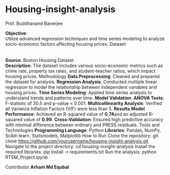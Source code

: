 # Housing-insight-analysis
Prof. Buddhanand Banerjee

**Objective**:<br> Utilize advanced regression techniques and time series modeling to analyze socio-economic factors affecting housing prices.
Dataset </br><br> </br>
**Source**: Boston Housing Dataset <br> 
**Description**: The dataset includes various socio-economic metrics such as crime rate, property tax rates, and student-teacher ratios, which impact housing prices.
Methodology
**Data Preprocessing**: Cleaned and prepared the dataset for analysis.
**Regression Analysis**: Conducted multiple linear regression to model the relationship between independent variables and housing prices.
**Time Series Modeling**: Applied time series analysis to understand trends and patterns over time.
**Model Validation**:
         **ANOVA Tests**: F-statistic of 30.5 and p-value < 0.001.
         **Multicollinearity Analysis**: Verified all Variance Inflation Factors (VIF) were less than 5.
**Results**
**Model Performance**: Achieved an R-squared value of **0.74**and an adjusted R-squared value of **0.99**.
**Cross-Validation**: Ensured high predictive accuracy with minimal difference between ordinary and PRESS residuals.
Tools and Technologies
         **Programming Language**: Python
         **Libraries**: Pandas, NumPy, Scikit-learn, Statsmodels, Matplotlib
How to Run
Clone the repository: git clone https://github.com/yourusername/housing-insight-analysis.git
Navigate to the project directory: cd housing-insight-analysis
Install the required libraries: pip install -r requirements.txt
Run the analysis: python RTSM_Project.ipynb

Contributor
**Arham Md Equbal**
